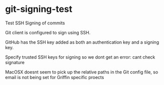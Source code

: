 # git-signing-test

Test SSH Signing of commits

Git client is configured to sign using SSH.

GitHub has the SSH key added as both an authentication key and a signing key.

Specify trusted SSH keys for signing so we dont get an error: cant check signature

MacOSX doesnt seem to pick up the relative paths in the Git config file, so email is not being set for Griffin specific proects
